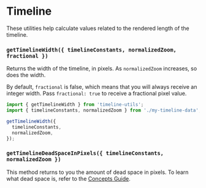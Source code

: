 # Timeline

These utilities help calculate values related to the rendered length of the timeline.

### `getTimelineWidth({ timelineConstants, normalizedZoom, fractional })`

Returns the width of the timeline, in pixels. As `normalizedZoom` increases, so does the width.

By default, `fractional` is false, which means that you will always receive an integer width. Pass `fractional: true` to
receive a fractional pixel value.

```js
import { getTimelineWidth } from 'timeline-utils';
import { timelineConstants, normalizedZoom } from './my-timeline-data';

getTimelineWidth({
  timelineConstants,
  normalizedZoom,
});
```

### `getTimelineDeadSpaceInPixels({ timelineConstants, normalizedZoom })`

This method returns to you the amount of dead space in pixels. To learn what dead space is, refer to the
[Concepts Guide](../guides/concepts.md).
